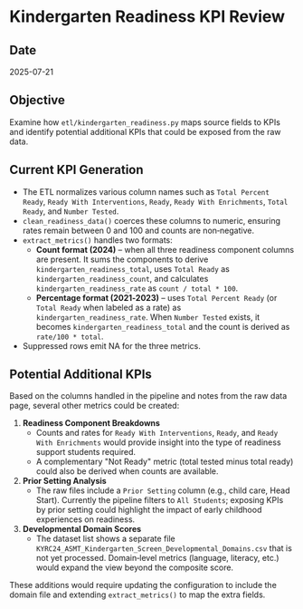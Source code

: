 # Kindergarten Readiness KPI Review

## Date
2025-07-21

## Objective
Examine how `etl/kindergarten_readiness.py` maps source fields to KPIs and identify potential additional KPIs that could be exposed from the raw data.

## Current KPI Generation
- The ETL normalizes various column names such as `Total Percent Ready`, `Ready With Interventions`, `Ready`, `Ready With Enrichments`, `Total Ready`, and `Number Tested`.
- `clean_readiness_data()` coerces these columns to numeric, ensuring rates remain between 0 and 100 and counts are non‑negative.
- `extract_metrics()` handles two formats:
  - **Count format (2024)** – when all three readiness component columns are present. It sums the components to derive `kindergarten_readiness_total`, uses `Total Ready` as `kindergarten_readiness_count`, and calculates `kindergarten_readiness_rate` as `count / total * 100`.
  - **Percentage format (2021‑2023)** – uses `Total Percent Ready` (or `Total Ready` when labeled as a rate) as `kindergarten_readiness_rate`. When `Number Tested` exists, it becomes `kindergarten_readiness_total` and the count is derived as `rate/100 * total`.
- Suppressed rows emit NA for the three metrics.

## Potential Additional KPIs
Based on the columns handled in the pipeline and notes from the raw data page, several other metrics could be created:
1. **Readiness Component Breakdowns**
   - Counts and rates for `Ready With Interventions`, `Ready`, and `Ready With Enrichments` would provide insight into the type of readiness support students required.
   - A complementary "Not Ready" metric (total tested minus total ready) could also be derived when counts are available.
2. **Prior Setting Analysis**
   - The raw files include a `Prior Setting` column (e.g., child care, Head Start). Currently the pipeline filters to `All Students`; exposing KPIs by prior setting could highlight the impact of early childhood experiences on readiness.
3. **Developmental Domain Scores**
   - The dataset list shows a separate file `KYRC24_ASMT_Kindergarten_Screen_Developmental_Domains.csv` that is not yet processed. Domain‑level metrics (language, literacy, etc.) would expand the view beyond the composite score.

These additions would require updating the configuration to include the domain file and extending `extract_metrics()` to map the extra fields.
